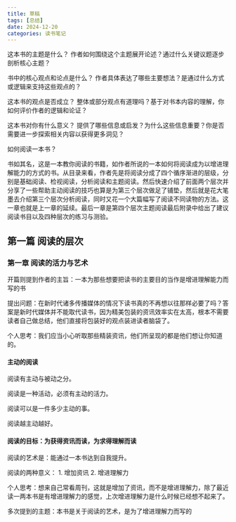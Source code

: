 ```yaml
---
title: 草稿
tags: [总结]
date: 2024-12-20
categories: 读书笔记
---
```


这本书的主题是什么？
作者如何围绕这个主题展开论述？通过什么关键议题逐步剖析核心主题？

书中的核心观点和论点是什么？
作者具体表达了哪些主要想法？是通过什么方式或逻辑来支持这些观点的？

这本书的观点是否成立？
整体或部分观点有道理吗？基于对书本内容的理解，你如何评价作者的逻辑和论证？

这本书对你有什么意义？
提供了哪些信息或启发？为什么这些信息重要？你是否需要进一步探索相关内容以获得更多洞见？

如何阅读一本书？

书如其名，这是一本教你阅读的书籍，如作者所说的一本如何将阅读成为以增进理解能力的方式的书。从目录来看，作者先是将阅读分成了四个循序渐进的层级，分别是基础阅读、检视阅读，分析阅读和主题阅读。然后快速介绍了前面两个层次并分享了一些帮助主动阅读的技巧也算是为第三个层次做足了铺垫，然后就是花大笔墨去介绍第三个层次分析阅读，同时又花一个大篇幅写了阅读不同读物的方法。这一章也就是上一章的延续。最后一章是第四个层次主题阅读最后附录中给出了建议阅读书目以及四种层次的练习与测验。

## 第一篇 阅读的层次

### 第一章 阅读的活力与艺术

开篇则提到作者的主旨：一本为那些想要把读书的主要目的当作是增进理解能力而写的书

提出问题：在新时代诸多传播媒体的情况下读书真的不再想以往那样必要了吗？答案是新时代媒体并不能取代读书，因为精美包装的资讯效率实在太高，根本不需要读者自己做总结，他们直接将包装好的观点装进读者脑袋了。

个人思考：我们应当小心听取那些精装资讯，他们所呈现的都是他们想让你知道的。

#### 主动的阅读

阅读有主动与被动之分。

阅读是一种活动，必须有主动的活力。

阅读可以是一件多少主动的事。

阅读越主动越好。

#### 阅读的目标：为获得资讯而读，为求得理解而读

阅读的艺术是：能通过一本书达到自我提升。

阅读的两种意义： 1. 增加资讯 2. 增进理解力

个人思考：想来自己常看周刊，这就是增加了资讯，而不是增进理解力，除了最近读一两本书是有增进理解力的感觉，上次增进理解力是什么时候已经想不起来了。

多次提到的主题：本书是关于阅读的艺术，是为了增进理解力而写的
